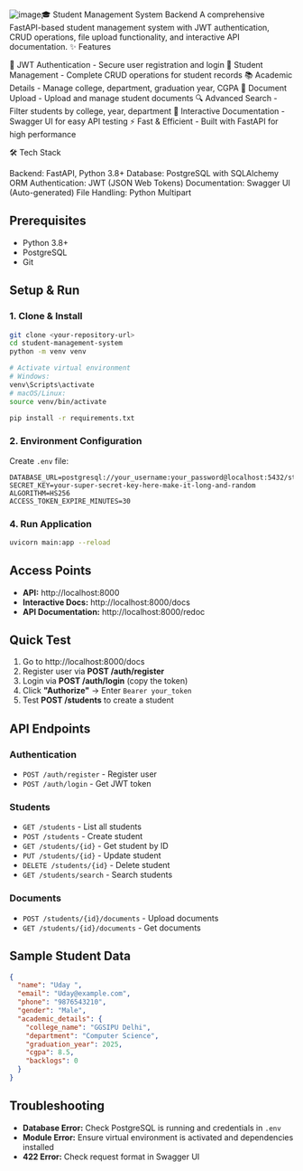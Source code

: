 ![image](https://github.com/user-attachments/assets/c40a02fe-b01f-479e-95ad-e9b9465b197e)🎓 Student Management System Backend
A comprehensive FastAPI-based student management system with JWT authentication, CRUD operations, file upload functionality, and interactive API documentation.
✨ Features

🔐 JWT Authentication - Secure user registration and login
👥 Student Management - Complete CRUD operations for student records
📚 Academic Details - Manage college, department, graduation year, CGPA
📄 Document Upload - Upload and manage student documents
🔍 Advanced Search - Filter students by college, year, department
📖 Interactive Documentation - Swagger UI for easy API testing
⚡ Fast & Efficient - Built with FastAPI for high performance

🛠️ Tech Stack

Backend: FastAPI, Python 3.8+
Database: PostgreSQL with SQLAlchemy ORM
Authentication: JWT (JSON Web Tokens)
Documentation: Swagger UI (Auto-generated)
File Handling: Python Multipart

## Prerequisites

- Python 3.8+
- PostgreSQL
- Git

## Setup & Run

### 1. Clone & Install
```bash
git clone <your-repository-url>
cd student-management-system
python -m venv venv

# Activate virtual environment
# Windows:
venv\Scripts\activate
# macOS/Linux:
source venv/bin/activate

pip install -r requirements.txt
```


### 2. Environment Configuration
Create `.env` file:
```env
DATABASE_URL=postgresql://your_username:your_password@localhost:5432/student_management
SECRET_KEY=your-super-secret-key-here-make-it-long-and-random
ALGORITHM=HS256
ACCESS_TOKEN_EXPIRE_MINUTES=30
```

### 4. Run Application
```bash
uvicorn main:app --reload
```

## Access Points

- **API:** http://localhost:8000
- **Interactive Docs:** http://localhost:8000/docs
- **API Documentation:** http://localhost:8000/redoc

## Quick Test

1. Go to http://localhost:8000/docs
2. Register user via **POST /auth/register**
3. Login via **POST /auth/login** (copy the token)
4. Click **"Authorize"** → Enter `Bearer your_token`
5. Test **POST /students** to create a student

## API Endpoints

### Authentication
- `POST /auth/register` - Register user
- `POST /auth/login` - Get JWT token

### Students
- `GET /students` - List all students
- `POST /students` - Create student
- `GET /students/{id}` - Get student by ID
- `PUT /students/{id}` - Update student
- `DELETE /students/{id}` - Delete student
- `GET /students/search` - Search students

### Documents
- `POST /students/{id}/documents` - Upload documents
- `GET /students/{id}/documents` - Get documents

## Sample Student Data
```json
{
  "name": "Uday ",
  "email": "Uday@example.com",
  "phone": "9876543210",
  "gender": "Male",
  "academic_details": {
    "college_name": "GGSIPU Delhi",
    "department": "Computer Science",
    "graduation_year": 2025,
    "cgpa": 8.5,
    "backlogs": 0
  }
}
```

## Troubleshooting

- **Database Error:** Check PostgreSQL is running and credentials in `.env`
- **Module Error:** Ensure virtual environment is activated and dependencies installed
- **422 Error:** Check request format in Swagger UI


